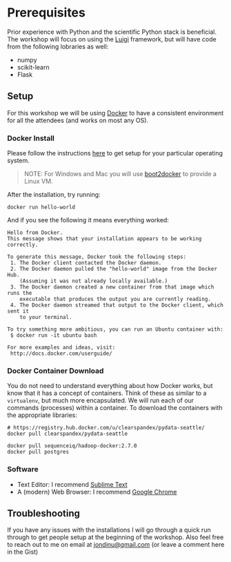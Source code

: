 # Prerequisites

Prior experience with Python and the scientific Python stack is beneficial.  The workshop will focus on using the [Luigi](http://luigi.readthedocs.org/en/latest/index.html) framework, but will have code from the following lobraries as well:

* numpy
* scikit-learn
* Flask

## Setup

For this workshop we will be using [Docker](https://www.docker.com/) to have a consistent environment for all the attendees (and works on most any OS).

### Docker Install

Please follow the instructions [here](http://docker.atbaker.me/exercises/exercise_0.html) to get setup for your particular operating system.

> NOTE: For Windows and Mac you will use [boot2docker](https://github.com/boot2docker/boot2docker) to provide a Linux VM.

After the installation, try running:

```
docker run hello-world
```

And if you see the following it means everything worked:

```
Hello from Docker.
This message shows that your installation appears to be working correctly.

To generate this message, Docker took the following steps:
 1. The Docker client contacted the Docker daemon.
 2. The Docker daemon pulled the "hello-world" image from the Docker Hub.
    (Assuming it was not already locally available.)
 3. The Docker daemon created a new container from that image which runs the
    executable that produces the output you are currently reading.
 4. The Docker daemon streamed that output to the Docker client, which sent it
    to your terminal.

To try something more ambitious, you can run an Ubuntu container with:
 $ docker run -it ubuntu bash

For more examples and ideas, visit:
 http://docs.docker.com/userguide/
```
 
### Docker Container Download

You do not need to understand everything about how Docker works, but know that it has a concept of containers.  Think of these as similar to a `virtualenv`, but much more encapsulated.  We will run each of our commands (processes) within a container.  To download the containers with the appropriate libraries:

```
# https://registry.hub.docker.com/u/clearspandex/pydata-seattle/
docker pull clearspandex/pydata-seattle

docker pull sequenceiq/hadoop-docker:2.7.0
docker pull postgres
```

### Software

* Text Editor: I recommend [Sublime Text](http://www.sublimetext.com/2)
* A (modern) Web Browser: I recommend [Google Chrome](https://support.google.com/chrome/answer/95346?hl=en)

## Troubleshooting

If you have any issues with the installations I will go through a quick run through to get people setup at the beginning of the workshop.  Also feel free to reach out to me on email at jondinu@gmail.com (or leave a comment here in the Gist)
